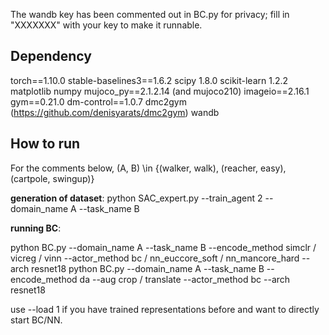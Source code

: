 The wandb key has been commented out in BC.py for privacy; fill in "XXXXXXX" with your key to make it runnable.

## Dependency 

torch==1.10.0
stable-baselines3==1.6.2
scipy 1.8.0
scikit-learn 1.2.2
matplotlib
numpy
mujoco_py==2.1.2.14 (and mujoco210)
imageio==2.16.1
gym==0.21.0
dm-control==1.0.7
dmc2gym (https://github.com/denisyarats/dmc2gym)
wandb

## How to run

For the comments below, (A, B) \in {(walker, walk), (reacher, easy), (cartpole, swingup)}

**generation of dataset**: python SAC_expert.py --train_agent 2 --domain_name A --task_name B

**running BC**: 

python BC.py --domain_name A --task_name B --encode_method simclr / vicreg / vinn --actor_method bc / nn_euccore_soft / nn_mancore_hard --arch resnet18
python BC.py --domain_name A --task_name B --encode_method da --aug crop / translate --actor_method bc --arch resnet18

use --load 1 if you have trained representations before and want to directly start BC/NN. 

